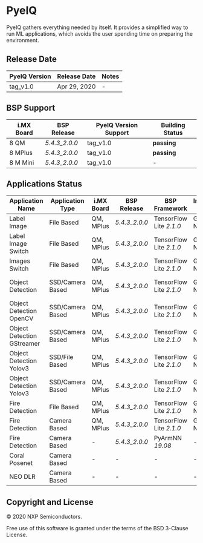 # PyeIQ

PyeIQ gathers everything needed by itself. It provides a simplified way to run
ML applications, which avoids the user spending time on preparing the environment.

## Release Date

| PyeIQ Version | Release Date | Notes |
|---------------|--------------|-------|
| tag_v1.0      | Apr 29, 2020 | -     |

## BSP Support

| **i.MX Board** | **BSP Release**   | **PyeIQ Version Support** | **Building Status** |
|----------------|-------------------|---------------------------|---------------------|
| 8 QM           | _5.4.3_2.0.0_     | tag_v1.0                  | **passing**         |
| 8 MPlus        | _5.4.3_2.0.0_     | tag_v1.0                  | **passing**         |
| 8 M Mini       | _5.4.3_2.0.0_     | tag_v1.0                  | -                   |


## Applications Status

| Application Name                  | Application Type   | i.MX Board | BSP Release   | BSP Framework           | Inference Core | Status      |  Notes                 |
|-----------------------------------|--------------------|------------|---------------|-------------------------|----------------|-------------|------------------------|
| Label Image                       | File Based         | QM, MPlus  | _5.4.3_2.0.0_ | TensorFlow Lite _2.1.0_ | GPU, NPU       | **passing** | -                      |
| Label Image Switch                | File Based         | QM, MPlus  | _5.4.3_2.0.0_ | TensorFlow Lite _2.1.0_ | GPU, NPU       | **passing** | -                      |
| Images Switch                     | File Based         | QM, MPlus  | _5.4.3_2.0.0_ | TensorFlow Lite _2.1.0_ | GPU, NPU       | **passing** | -                      |
| Object Detection                  | SSD/Camera Based   | QM, MPlus  | _5.4.3_2.0.0_ | TensorFlow Lite _2.1.0_ | GPU, NPU       | **passing** | Need better model.     |
| Object Detection OpenCV           | SSD/Camera Based   | QM, MPlus  | _5.4.3_2.0.0_ | TensorFlow Lite _2.1.0_ | GPU, NPU       | **passing** | Need better model.     |
| Object Detection GStreamer        | SSD/Camera Based   | QM, MPlus  | _5.4.3_2.0.0_ | TensorFlow Lite _2.1.0_ | GPU, NPU       | -           | Pending issues.        |
| Object Detection Yolov3           | SSD/File Based     | QM, MPlus  | _5.4.3_2.0.0_ | TensorFlow Lite _2.1.0_ | GPU, NPU       | -           | Pending issues.        |
| Object Detection Yolov3           | SSD/Camera Based   | QM, MPlus  | _5.4.3_2.0.0_ | TensorFlow Lite _2.1.0_ | GPU, NPU       | -           | Pending issues.        |
| Fire Detection                    | File Based         | QM, MPlus  | _5.4.3_2.0.0_ | TensorFlow Lite _2.1.0_ | GPU, NPU       | **passing** | -                      |
| Fire Detection                    | Camera Based       | QM, MPlus  | _5.4.3_2.0.0_ | TensorFlow Lite _2.1.0_ | GPU, NPU       | **passing** | -                      |
| Fire Detection                    | Camera Based       | -          | _5.4.3_2.0.0_ | PyArmNN _19.08_         | -              | -           | Requires _19.11_       |
| Coral Posenet                     | Camera Based       | -          | -             | -                       | -              | -           | Ongoing                |
| NEO DLR                           | Camera Based       | -          | -             | -                       | -              | -           | Ongoing                |


## Copyright and License

© 2020 NXP Semiconductors.

Free use of this software is granted under the terms of the BSD 3-Clause License.
